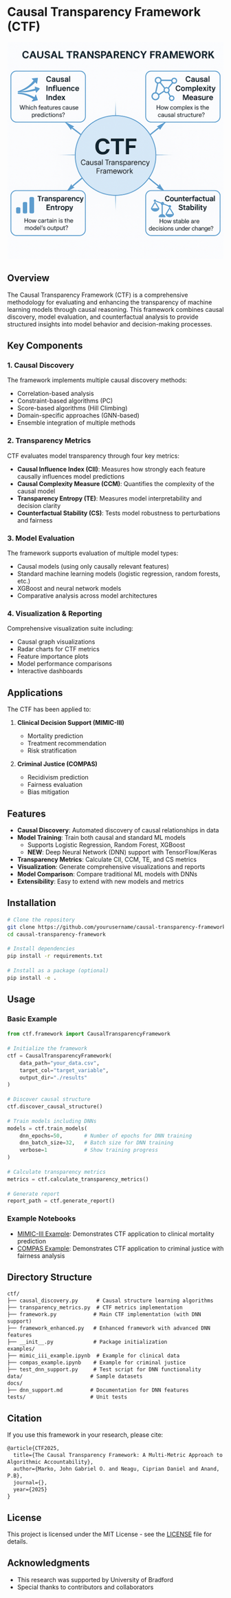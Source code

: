 # Causal Transparency Framework (CTF)

![CTF Framework Overview](Image%20May%208%2C%202025%20at%2008_08_00%20PM.png)

## Overview

The Causal Transparency Framework (CTF) is a comprehensive methodology for evaluating and enhancing the transparency of machine learning models through causal reasoning. This framework combines causal discovery, model evaluation, and counterfactual analysis to provide structured insights into model behavior and decision-making processes.

## Key Components

### 1. Causal Discovery

The framework implements multiple causal discovery methods:
- Correlation-based analysis
- Constraint-based algorithms (PC)
- Score-based algorithms (Hill Climbing)
- Domain-specific approaches (GNN-based)
- Ensemble integration of multiple methods

### 2. Transparency Metrics

CTF evaluates model transparency through four key metrics:

- **Causal Influence Index (CII)**: Measures how strongly each feature causally influences model predictions
- **Causal Complexity Measure (CCM)**: Quantifies the complexity of the causal model
- **Transparency Entropy (TE)**: Measures model interpretability and decision clarity
- **Counterfactual Stability (CS)**: Tests model robustness to perturbations and fairness

### 3. Model Evaluation

The framework supports evaluation of multiple model types:
- Causal models (using only causally relevant features)
- Standard machine learning models (logistic regression, random forests, etc.)
- XGBoost and neural network models
- Comparative analysis across model architectures

### 4. Visualization & Reporting

Comprehensive visualization suite including:
- Causal graph visualizations
- Radar charts for CTF metrics
- Feature importance plots
- Model performance comparisons
- Interactive dashboards

## Applications

The CTF has been applied to:

1. **Clinical Decision Support (MIMIC-III)**
   - Mortality prediction
   - Treatment recommendation
   - Risk stratification

2. **Criminal Justice (COMPAS)**
   - Recidivism prediction
   - Fairness evaluation
   - Bias mitigation

## Features

- **Causal Discovery**: Automated discovery of causal relationships in data
- **Model Training**: Train both causal and standard ML models
  - Supports Logistic Regression, Random Forest, XGBoost
  - **NEW**: Deep Neural Network (DNN) support with TensorFlow/Keras
- **Transparency Metrics**: Calculate CII, CCM, TE, and CS metrics
- **Visualization**: Generate comprehensive visualizations and reports
- **Model Comparison**: Compare traditional ML models with DNNs
- **Extensibility**: Easy to extend with new models and metrics

## Installation

```bash
# Clone the repository
git clone https://github.com/yourusername/causal-transparency-framework.git
cd causal-transparency-framework

# Install dependencies
pip install -r requirements.txt

# Install as a package (optional)
pip install -e .
```

## Usage

### Basic Example

```python
from ctf.framework import CausalTransparencyFramework

# Initialize the framework
ctf = CausalTransparencyFramework(
    data_path="your_data.csv",
    target_col="target_variable",
    output_dir="./results"
)

# Discover causal structure
ctf.discover_causal_structure()

# Train models including DNNs
models = ctf.train_models(
    dnn_epochs=50,       # Number of epochs for DNN training
    dnn_batch_size=32,   # Batch size for DNN training
    verbose=1            # Show training progress
)

# Calculate transparency metrics
metrics = ctf.calculate_transparency_metrics()

# Generate report
report_path = ctf.generate_report()
```

### Example Notebooks

- [MIMIC-III Example](examples/mimic_iii_example.ipynb): Demonstrates CTF application to clinical mortality prediction
- [COMPAS Example](examples/compas_example.ipynb): Demonstrates CTF application to criminal justice with fairness analysis

## Directory Structure

```
ctf/
├── causal_discovery.py      # Causal structure learning algorithms
├── transparency_metrics.py  # CTF metrics implementation
├── framework.py            # Main CTF implementation (with DNN support)
├── framework_enhanced.py   # Enhanced framework with advanced DNN features
├── __init__.py             # Package initialization
examples/
├── mimic_iii_example.ipynb  # Example for clinical data
├── compas_example.ipynb    # Example for criminal justice
├── test_dnn_support.py     # Test script for DNN functionality
data/                      # Sample datasets
docs/
├── dnn_support.md         # Documentation for DNN features
tests/                     # Unit tests
```

## Citation

If you use this framework in your research, please cite:

```
@article{CTF2025,
  title={The Causal Transparency Framework: A Multi-Metric Approach to Algorithmic Accountability},
  author={Marko, John Gabriel O. and Neagu, Ciprian Daniel and Anand, P.B},
  journal={},
  year={2025}
}
```

## License

This project is licensed under the MIT License - see the [LICENSE](LICENSE) file for details.

## Acknowledgments

- This research was supported by University of Bradford 
- Special thanks to contributors and collaborators
